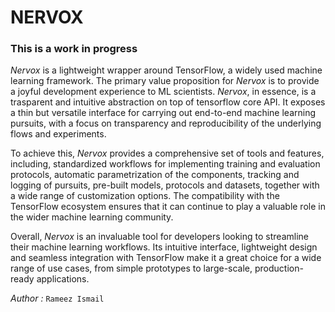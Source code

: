 # NERVOX

### This is a work in progress
*Nervox* is a lightweight wrapper around TensorFlow, a widely used machine learning framework. The primary value proposition for *Nervox* is to provide a joyful development experience to ML scientists. *Nervox*, in essence, is a trasparent and intuitive abstraction on top of tensorflow core API. It exposes a thin but versatile interface for carrying out end-to-end machine learning pursuits, with a focus on transparency and reproducibility of the underlying flows and experiments.

To achieve this, *Nervox* provides a comprehensive set of tools and features, including, standardized workflows for implementing training and evaluation protocols, automatic parametrization of the components, tracking and logging of pursuits, pre-built models, protocols and datasets, together with a wide range of customization options. The compatibility with the TensorFlow ecosystem ensures that it can continue to play a valuable role in the wider machine learning community.

Overall, *Nervox* is an invaluable tool for developers looking to streamline their machine learning workflows. Its intuitive interface, lightweight design and seamless integration with TensorFlow make it a great choice for a wide range of use cases, from simple prototypes to large-scale, production-ready applications.

_Author :_ `Rameez Ismail` 
